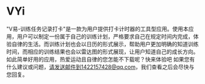 # VYi
"V易-训练任务记录打卡"是一款为用户提供打卡计时器的工具型应用。使用本应用，用户可以制定一份属于自己的训练计划，严格要求自己在规定时间内完成，体验自律的生活。而训练计划也会以日历的形式展示，帮助用户更加明确的知道训练时间，而相应的训练结果也会以雷达图的形式展现，让用户知道自己的成长方向。如此简单好用的应用，热爱运动且自律的您怎能不下载呢？快来体验吧
如果您有什么建议或问题，请发送邮件到1422157428@qq.com，我们查看之后会尽快与您回复。

